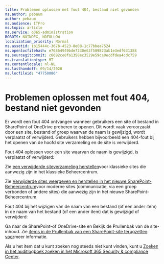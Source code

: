 ```yaml
---
title: Problemen oplossen met fout 404, bestand niet gevonden
ms.author: pebaum
author: pebaum
ms.audience: ITPro
ms.topic: article
ms.service: o365-administration
ROBOTS: NOINDEX, NOFOLLOW
localization_priority: Normal
ms.assetid: 1b15444c-367b-4523-8e08-1c77bbea7524
ms.openlocfilehash: e76864949bde7230e63f509823ab1e3edf631388
ms.sourcegitcommit: c6692ce0fa1358ec3529e59ca0ecdfdea4cdc759
ms.translationtype: MT
ms.contentlocale: nl-NL
ms.lasthandoff: 09/14/2020
ms.locfileid: "47750086"
---
```

# <a name="troubleshoot-error-404-file-not-found"></a>Problemen oplossen met fout 404, bestand niet gevonden

Er wordt een fout 404 ontvangen wanneer gebruikers een site of bestand in SharePoint of OneDrive proberen te openen. Dit wordt vaak veroorzaakt door een site, bestand of groep waarvan de naam is gewijzigd, wordt verplaatst of verwijderd. Gebruikers hebben bijvoorbeeld een 404-fout bij het openen van de hoofd site verzameling en de site is verwijderd.

Fout 404 oplossen voor een site waarvan de naam is gewijzigd, is verplaatst of verwijderd:

Zie [een verwijderde siteverzameling herstellen](https://docs.microsoft.com/sharepoint/restore-deleted-site-collection)voor klassieke sites die aanwezig zijn in het klassieke Beheercentrum.

Zie [Verwijderde sites weergeven en herstellen in het nieuwe SharePoint-Beheercentrum](https://docs.microsoft.com/sharepoint/restore-deleted-site-collection)voor moderne sites (communicatie, via een groep verbonden of andere sites) die aanwezig zijn in het nieuwe SharePoint-Beheercentrum.

Fout 404 bij het wijzigen van de naam van een bestand (of een ander item) in de naam van het bestand (of een ander item) dat is gewijzigd of verwijderd:

Ga naar de SharePoint-of OneDrive-site en Bekijk de Prullenbak van de site-inhoud. Zie [items in de Prullenbak van een SharePoint-site terugzetten voor](https://support.office.com/article/Restore-items-in-the-Recycle-Bin-of-a-SharePoint-site-6df466b6-55f2-4898-8d6e-c0dff851a0be#ID0EAADAAA=Online)meer informatie.

Als u het item dat u kunt zoeken nog steeds niet kunt vinden, kunt u [Zoeken in het auditlogboek zoeken in het Microsoft 365 Security & compliance Center](https://docs.microsoft.com/microsoft-365/compliance/search-the-audit-log-in-security-and-compliance).
